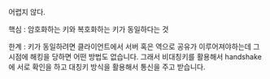 
어렵지 않다.


핵심 : 암호화하는 키와 복호화하는 키가 동일하다는 것

한계 : 키가 동일하려면 클라이언트에서 서버 혹은 역으로 공유가 이루어져야하는데 그 시점에 해킹을 당하면 어떤 방법도 없습니다. 그래서 비대칭키를 활용해서 handshake에 서로 확인을 하고 대칭키 방식을 활용해서 통신을 주고 받습니다. 